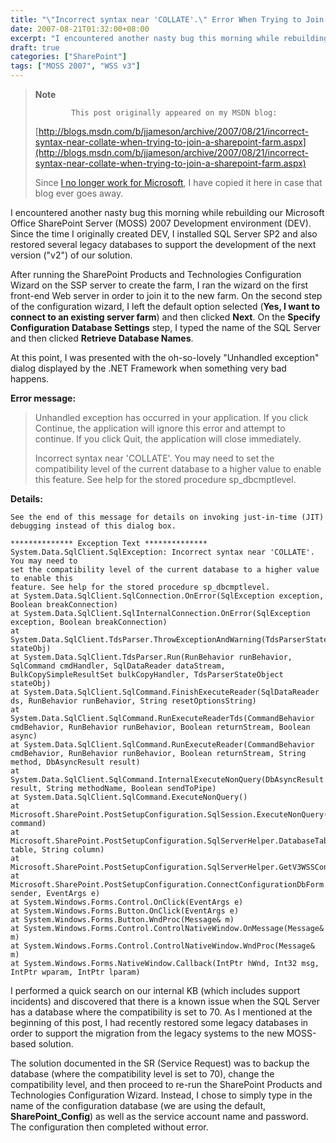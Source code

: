 ```yaml
---
title: "\"Incorrect syntax near 'COLLATE'.\" Error When Trying to Join a SharePoint Farm"
date: 2007-08-21T01:32:00+08:00
excerpt: "I encountered another nasty bug this morning while rebuilding our Microsoft Office SharePoint Server (MOSS) 2007 Development environment (DEV). Since the time I originally created DEV, I installed SQL Server SP2 and also restored several legacy databases..."
draft: true
categories: ["SharePoint"]
tags: ["MOSS 2007", "WSS v3"]
---
```


> **Note**
> 
>             This post originally appeared on my MSDN blog:
> 
> [http://blogs.msdn.com/b/jjameson/archive/2007/08/21/incorrect-syntax-near-collate-when-trying-to-join-a-sharepoint-farm.aspx](http://blogs.msdn.com/b/jjameson/archive/2007/08/21/incorrect-syntax-near-collate-when-trying-to-join-a-sharepoint-farm.aspx)
> 
> Since [I no longer work for Microsoft](/blog/jjameson/2011/09/02/last-day-with-microsoft), I have copied it here in case that blog                 ever goes away.

I encountered another nasty bug this morning while rebuilding our Microsoft Office         SharePoint Server (MOSS) 2007 Development environment (DEV). Since the time I originally         created DEV, I installed SQL Server SP2 and also restored several legacy databases         to support the development of the next version ("v2") of our solution.

After running the SharePoint Products and Technologies Configuration Wizard on the         SSP server to create the farm, I ran the wizard on the first front-end Web server         in order to join it to the new farm. On the second step of the configuration wizard,         I left the default option selected (**Yes, I want to connect to an existing server
farm**) and then clicked **Next**. On the **Specify Configuration
Database Settings** step, I typed the name of the SQL Server and         then clicked **Retrieve Database Names**.

At this point, I was presented with the oh-so-lovely "Unhandled exception" dialog         displayed by the .NET Framework when something very bad happens.

**Error message:**

> Unhandled exception has occurred in your application. If you click Continue, the             application will ignore this error and attempt to continue. If you click Quit, the             application will close immediately.
> 
> Incorrect syntax near 'COLLATE'. You may need to set the compatibility level of             the current database to a higher value to enable this feature. See help for the             stored procedure sp\_dbcmptlevel.

**Details:**

```
See the end of this message for details on invoking just-in-time (JIT) debugging instead of this dialog box.

************** Exception Text **************
System.Data.SqlClient.SqlException: Incorrect syntax near 'COLLATE'. You may need to
set the compatibility level of the current database to a higher value to enable this
feature. See help for the stored procedure sp_dbcmptlevel.
at System.Data.SqlClient.SqlConnection.OnError(SqlException exception, Boolean breakConnection)
at System.Data.SqlClient.SqlInternalConnection.OnError(SqlException exception, Boolean breakConnection)
at System.Data.SqlClient.TdsParser.ThrowExceptionAndWarning(TdsParserStateObject stateObj)
at System.Data.SqlClient.TdsParser.Run(RunBehavior runBehavior, SqlCommand cmdHandler, SqlDataReader dataStream, BulkCopySimpleResultSet bulkCopyHandler, TdsParserStateObject stateObj)
at System.Data.SqlClient.SqlCommand.FinishExecuteReader(SqlDataReader ds, RunBehavior runBehavior, String resetOptionsString)
at System.Data.SqlClient.SqlCommand.RunExecuteReaderTds(CommandBehavior cmdBehavior, RunBehavior runBehavior, Boolean returnStream, Boolean async)
at System.Data.SqlClient.SqlCommand.RunExecuteReader(CommandBehavior cmdBehavior, RunBehavior runBehavior, Boolean returnStream, String method, DbAsyncResult result)
at System.Data.SqlClient.SqlCommand.InternalExecuteNonQuery(DbAsyncResult result, String methodName, Boolean sendToPipe)
at System.Data.SqlClient.SqlCommand.ExecuteNonQuery()
at Microsoft.SharePoint.PostSetupConfiguration.SqlSession.ExecuteNonQuery(SqlCommand command)
at Microsoft.SharePoint.PostSetupConfiguration.SqlServerHelper.DatabaseTableWithColumnExists(String table, String column)
at Microsoft.SharePoint.PostSetupConfiguration.SqlServerHelper.GetV3WSSConfigurationDatabases()
at Microsoft.SharePoint.PostSetupConfiguration.ConnectConfigurationDbForm.GetDatabasesButtonClickEventHandler(Object sender, EventArgs e)
at System.Windows.Forms.Control.OnClick(EventArgs e)
at System.Windows.Forms.Button.OnClick(EventArgs e)
at System.Windows.Forms.Button.WndProc(Message& m)
at System.Windows.Forms.Control.ControlNativeWindow.OnMessage(Message& m)
at System.Windows.Forms.Control.ControlNativeWindow.WndProc(Message& m)
at System.Windows.Forms.NativeWindow.Callback(IntPtr hWnd, Int32 msg, IntPtr wparam, IntPtr lparam)
```

I performed a quick search on our internal KB (which includes support incidents)         and discovered that there is a known issue when the SQL Server has a database where         the compatibility is set to 70. As I mentioned at the beginning of this post, I         had recently restored some legacy databases in order to support the migration from         the legacy systems to the new MOSS-based solution.

The solution documented in the SR (Service Request) was to backup the database (where         the compatibility level is set to 70), change the compatibility level, and then         proceed to re-run the SharePoint Products and Technologies Configuration Wizard.         Instead, I chose to simply type in the name of the configuration database (we are         using the default, **SharePoint\_Config**) as well as the service account         name and password. The configuration then completed without error.

